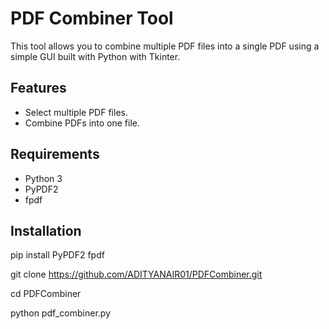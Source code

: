 # PDF Combiner Tool

This tool allows you to combine multiple PDF files into a single PDF using a simple GUI built with Python with Tkinter.

## Features

- Select multiple PDF files.
- Combine PDFs into one file.

## Requirements

- Python 3
- PyPDF2
- fpdf

## Installation

pip install PyPDF2 fpdf

git clone https://github.com/ADITYANAIR01/PDFCombiner.git

cd PDFCombiner

python pdf_combiner.py
